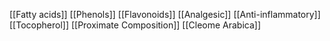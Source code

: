 [[Fatty acids]]
[[Phenols]]
[[Flavonoids]]
[[Analgesic]]
[[Anti-inflammatory]]
[[Tocopherol]]
[[Proximate Composition]]
[[Cleome Arabica]]
